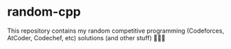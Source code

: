 # random-cpp
This repository contains my random competitive programming (Codeforces, AtCoder, Codechef, etc) solutions (and other stuff) 👩🏻‍💻
